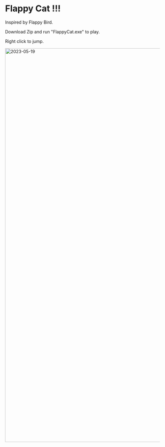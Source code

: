 # Flappy Cat !!!

Inspired by Flappy Bird.

Download Zip and run "FlappyCat.exe" to play.

Right click to jump.

<img width="1280" alt="2023-05-19" src="https://github.com/quanghuy150604/FlappyCat/assets/125646876/061205be-d641-40d9-8516-3e26d2dd38b0">

